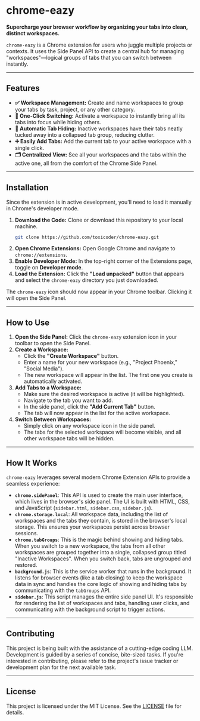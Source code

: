 # chrome-eazy

**Supercharge your browser workflow by organizing your tabs into clean, distinct workspaces.**

`chrome-eazy` is a Chrome extension for users who juggle multiple projects or contexts. It uses the Side Panel API to create a central hub for managing "workspaces"—logical groups of tabs that you can switch between instantly.

---

## Features

- **✅ Workspace Management:** Create and name workspaces to group your tabs by task, project, or any other category.
- **🚀 One-Click Switching:** Activate a workspace to instantly bring all its tabs into focus while hiding others.
- **🙈 Automatic Tab Hiding:** Inactive workspaces have their tabs neatly tucked away into a collapsed tab group, reducing clutter.
- **➕ Easily Add Tabs:** Add the current tab to your active workspace with a single click.
- **🗂️ Centralized View:** See all your workspaces and the tabs within the active one, all from the comfort of the Chrome Side Panel.

---

## Installation

Since the extension is in active development, you'll need to load it manually in Chrome's developer mode.

1.  **Download the Code:** Clone or download this repository to your local machine.
    ```bash
    git clone https://github.com/toxicoder/chrome-eazy.git
    ```
2.  **Open Chrome Extensions:** Open Google Chrome and navigate to `chrome://extensions`.
3.  **Enable Developer Mode:** In the top-right corner of the Extensions page, toggle on **Developer mode**.
4.  **Load the Extension:** Click the **"Load unpacked"** button that appears and select the `chrome-eazy` directory you just downloaded.

The `chrome-eazy` icon should now appear in your Chrome toolbar. Clicking it will open the Side Panel.

---

## How to Use

1.  **Open the Side Panel:** Click the `chrome-eazy` extension icon in your toolbar to open the Side Panel.
2.  **Create a Workspace:**
    - Click the **"Create Workspace"** button.
    - Enter a name for your new workspace (e.g., "Project Phoenix," "Social Media").
    - The new workspace will appear in the list. The first one you create is automatically activated.
3.  **Add Tabs to a Workspace:**
    - Make sure the desired workspace is active (it will be highlighted).
    - Navigate to the tab you want to add.
    - In the side panel, click the **"Add Current Tab"** button.
    - The tab will now appear in the list for the active workspace.
4.  **Switch Between Workspaces:**
    - Simply click on any workspace icon in the side panel.
    - The tabs for the selected workspace will become visible, and all other workspace tabs will be hidden.

---

## How It Works

`chrome-eazy` leverages several modern Chrome Extension APIs to provide a seamless experience:

-   **`chrome.sidePanel`**: This API is used to create the main user interface, which lives in the browser's side panel. The UI is built with HTML, CSS, and JavaScript (`sidebar.html`, `sidebar.css`, `sidebar.js`).
-   **`chrome.storage.local`**: All workspace data, including the list of workspaces and the tabs they contain, is stored in the browser's local storage. This ensures your workspaces persist across browser sessions.
-   **`chrome.tabGroups`**: This is the magic behind showing and hiding tabs. When you switch to a new workspace, the tabs from all other workspaces are grouped together into a single, collapsed group titled "Inactive Workspaces". When you switch back, tabs are ungrouped and restored.
-   **`background.js`**: This is the service worker that runs in the background. It listens for browser events (like a tab closing) to keep the workspace data in sync and handles the core logic of showing and hiding tabs by communicating with the `tabGroups` API.
-   **`sidebar.js`**: This script manages the entire side panel UI. It's responsible for rendering the list of workspaces and tabs, handling user clicks, and communicating with the background script to trigger actions.

---

## Contributing

This project is being built with the assistance of a cutting-edge coding LLM. Development is guided by a series of concise, bite-sized tasks. If you're interested in contributing, please refer to the project's issue tracker or development plan for the next available task.

---

## License

This project is licensed under the MIT License. See the [LICENSE](LICENSE) file for details.
